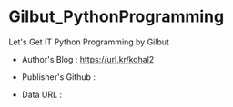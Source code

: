 # Gilbut_PythonProgramming
Let's Get IT Python Programming by Gilbut

- Author's Blog :
https://url.kr/kohal2

- Publisher's Github :

- Data URL :
